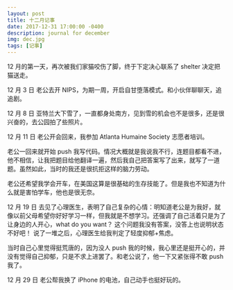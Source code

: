 ```yaml
---
layout: post
title: 十二月记事
date: 2017-12-31 17:00:00 -0400
description: journal for december
img: dec.jpg
tags: [记事]
---
```


12 月的第一天，再次被我们家猫咬伤了脚，终于下定决心联系了 shelter 决定把猫送走。

12 月 3 日 老公去开 NIPS，为期一周，开启自甘堕落模式。和小伙伴聊聊天，追追剧。

12 月 8 日 亚特兰大下雪了，一直都身处南方，见到雪的机会也不是很多，还是很兴奋的，去公园拍了些照片。

12 月 11 日 老公开会回来，我参加 Atlanta Humaine Society 志愿者培训。

老公一回来就开始 push 我写代码。情况大概就是我说我不行，连题目都看不进，他不相信，让我把题目给他翻译一遍，然后我自己把答案写了出来，就写了一道题。虽然如此，当时的我还是很抗拒这样的脑力劳动。

老公还希望我学会开车，在美国这算是很基础的生存技能了。但是我也不知道为什么就是害怕学车，他也是很无奈。

12 月 19 日 去见了心理医生，表明了自己复杂的心情：明知道老公是为我好，就像以前父母希望你好好学习一样，但我就是不想学习。还强调了自己活着只是为了让身边的人开心，what do you want？ 这个问题我没有答案，没答上也说明状态不好吧！
说了一堆之后，心理医生给我判定了轻度抑郁+焦虑。

当时自己心里觉得挺荒唐的，因为没人 push 我的时候，我心里还是挺开心的，并没有觉得自己抑郁，只是不求上进罢了。和老公说了，他一下又紧张得不敢 push 我了。

12 月 29 日 老公帮我换了 iPhone 的电池，自己动手也挺好玩的。